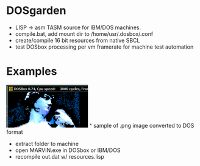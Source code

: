 # DOSgarden
* LISP -> asm TASM source for IBM/DOS machines.
* compile.bat, add mount dir to /home/usr/.dosbox/.conf
* create/compile 16 bit resources from native SBCL
* test DOSbox processing per vm framerate for machine test automation

# Examples

![sample](https://github.com/olewhalehunter/dosgarden/blob/master/example.png?raw=true)
^ sample of .png image converted to DOS format
* extract folder to machine
* open MARVIN.exe in DOSbox or IBM/DOS
* recompile out.dat w/ resources.lisp